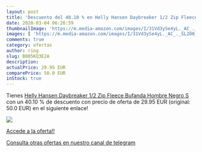 ```yaml
---
layout: post
title: 'Descuento del 40.10 % en Helly Hansen Daybreaker 1/2 Zip Fleece B'
date: 2020-03-04 06:26:59
thumbnailImage: 'https://m.media-amazon.com/images/I/31Vd3ySe4yL._AC_._SL200_.jpg'
images: [ 'https://m.media-amazon.com/images/I/31Vd3ySe4yL._AC_._SL200_.jpg' ]
comments: true
category: ofertas
author: ring
slug: B005KQ3E2A
description:
actualPrice: 29.95 EUR
comparePrice: 50.0 EUR
inStock: true
---
```


Tienes [Helly Hansen Daybreaker 1/2 Zip Fleece Bufanda  Hombre  Negro  S](https://www.amazon.com/dp/B005KQ3E2A/?tag=redken08-20) con un 40.10 % de descuento con precio de oferta de 29.95 EUR (original: 50.0 EUR) en el siguiente enlace!

[![](https://m.media-amazon.com/images/I/31Vd3ySe4yL._AC_._SL200_.jpg)](https://www.amazon.com/dp/B005KQ3E2A/?tag=redken08-20)

[Accede a la oferta!!](https://www.amazon.com/dp/B005KQ3E2A/?tag=redken08-20)

[Consulta otras ofertas en nuestro canal de telegram](https://t.me/s/ofertas25)
